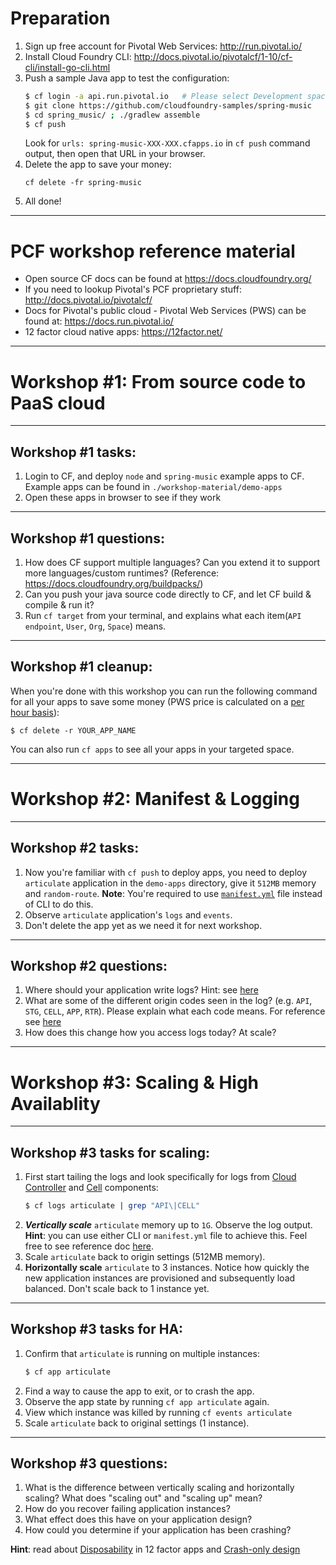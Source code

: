 <!-- page_number: true -->
# Preparation

1. Sign up free account for Pivotal Web Services: http://run.pivotal.io/
2. Install Cloud Foundry CLI: http://docs.pivotal.io/pivotalcf/1-10/cf-cli/install-go-cli.html
3. Push a sample Java app to test the configuration:
    ```sh
    $ cf login -a api.run.pivotal.io   # Please select Development space
    $ git clone https://github.com/cloudfoundry-samples/spring-music
    $ cd spring_music/ ; ./gradlew assemble
    $ cf push
    ```
    Look for `urls: spring-music-XXX-XXX.cfapps.io` in `cf push` command output, then open that URL in your browser.
4. Delete the app to save your money:
    ```
    cf delete -fr spring-music
    ```
5. All done!


---

# PCF workshop reference material

- Open source CF docs can be found at https://docs.cloudfoundry.org/
- If you need to lookup Pivotal's PCF proprietary stuff: http://docs.pivotal.io/pivotalcf/
- Docs for Pivotal's public cloud - Pivotal Web Services (PWS) can be found at: https://docs.run.pivotal.io/
- 12 factor cloud native apps: https://12factor.net/

---

# Workshop #1: From source code to PaaS cloud

---

## Workshop #1 tasks:

1. Login to CF, and deploy `node` and `spring-music` example apps to CF.
    Example apps can be found in `./workshop-material/demo-apps`
2. Open these apps in browser to see if they work

---

## Workshop #1 questions:

1. How does CF support multiple languages? Can you extend it to support more languages/custom runtimes? (Reference: https://docs.cloudfoundry.org/buildpacks/)
2. Can you push your java source code directly to CF, and let CF build & compile & run it?
3. Run `cf target` from your terminal, and explains what each item(`API endpoint`, `User`, `Org`, `Space`) means.

---

## Workshop #1 cleanup:

When you're done with this workshop you can run the following command for all your apps to save some money (PWS price is calculated on a [per hour basis](https://run.pivotal.io/pricing/)):

`$ cf delete -r YOUR_APP_NAME`

You can also run `cf apps` to see all your apps in your targeted space.

---

# Workshop #2: Manifest & Logging

---

## Workshop #2 tasks:

1. Now you're familiar with `cf push` to deploy apps, you need to deploy `articulate` application in the `demo-apps` directory, give it `512MB` memory and `random-route`.
   **Note**: You're required to use [`manifest.yml`](https://docs.cloudfoundry.org/devguide/deploy-apps/manifest.html) file instead of CLI to do this.
2. Observe `articulate` application's `logs` and `events`.
3. Don't delete the app yet as we need it for next workshop.

---

## Workshop #2 questions:

1. Where should your application write logs? Hint: see [here](https://12factor.net/logs)
2. What are some of the different origin codes seen in the log? (e.g. `API`, `STG`, `CELL`, `APP`, `RTR`). Please explain what each code means. For reference see [here](https://docs.cloudfoundry.org/devguide/deploy-apps/streaming-logs.html)
3. How does this change how you access logs today? At scale?

---

# Workshop #3: Scaling & High Availablity

---

## Workshop #3 tasks for scaling:

1. First start tailing the logs and look specifically for logs from [Cloud Controller](https://docs.cloudfoundry.org/concepts/architecture/cloud-controller.html) and [Cell](https://docs.cloudfoundry.org/concepts/architecture/#diego-cell) components:
    ```sh
    $ cf logs articulate | grep "API\|CELL"
    ```
2. ***Vertically scale*** `articulate` memory up to `1G`. Observe the log output.
    **Hint**: you can use either CLI or `manifest.yml` file to achieve this. Feel free to see reference doc [here](https://docs.cloudfoundry.org/devguide/deploy-apps/cf-scale.html).
3. Scale `articulate` back to origin settings (512MB memory).
4. **Horizontally scale** `articulate` to 3 instances.
    Notice how quickly the new application instances are provisioned and subsequently load balanced.
    Don't scale back to 1 instance yet.

---

## Workshop #3 tasks for HA:

1. Confirm that `articulate` is running on multiple instances:
    ```sh
    $ cf app articulate
    ```
2. Find a way to cause the app to exit, or to crash the app.
4. Observe the app state by running `cf app articulate` again.
5. View which instance was killed by running `cf events articulate`
6. Scale `articulate` back to original settings (1 instance).

---

## Workshop #3 questions:

1. What is the difference between vertically scaling and horizontally scaling? What does "scaling out" and "scaling up" mean?
2. How do you recover failing application instances?
3. What effect does this have on your application design?
4. How could you determine if your application has been crashing?

**Hint**: read about [Disposability](https://12factor.net/disposability) in 12 factor apps and [Crash-only design](https://en.wikipedia.org/wiki/Crash-only_software)